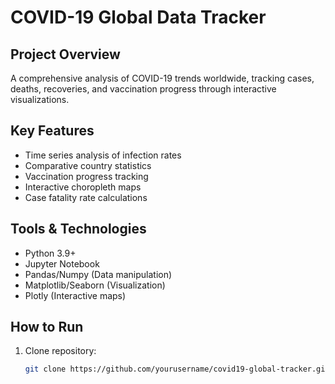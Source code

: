 # COVID-19 Global Data Tracker

## Project Overview
A comprehensive analysis of COVID-19 trends worldwide, tracking cases, deaths, recoveries, and vaccination progress through interactive visualizations.

## Key Features
- Time series analysis of infection rates
- Comparative country statistics
- Vaccination progress tracking
- Interactive choropleth maps
- Case fatality rate calculations

## Tools & Technologies
- Python 3.9+
- Jupyter Notebook
- Pandas/Numpy (Data manipulation)
- Matplotlib/Seaborn (Visualization)
- Plotly (Interactive maps)

## How to Run
1. Clone repository:
   ```bash
   git clone https://github.com/yourusername/covid19-global-tracker.git
